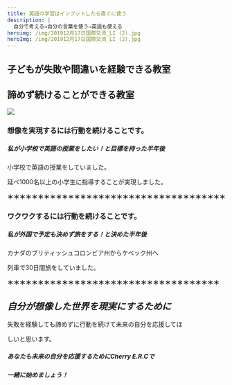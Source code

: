 ```yaml
---
title: 英語の学習はインプットしたら直ぐに使う
description: |
  自分で考える⇒自分の言葉を使う⇒英語も使える
heroimg: /img/201912月17日国際交流_LI (2).jpg
heroImg: /img/201912月17日国際交流_LI (2).jpg
---
```

## 子どもが失敗や間違いを経験できる教室

## 諦めず続けることができる教室

![](/img/dsc_1015.jpg)

### **想像を実現するには行動を続けることです。**

##### 私が小学校で英語の授業をしたい！と目標を持った半年後

小学校で英語の授業をしていました。

延べ1000名以上の小学生に指導することが実現しました。

**＊＊＊＊＊＊＊＊＊＊＊＊＊＊＊＊＊＊＊＊＊＊＊＊＊＊＊＊＊＊＊＊＊＊＊＊**

### ワクワクするには行動を続けることです。

##### 私が外国で予定も決めず旅をする！と決めた半年後

カナダのブリティッシュコロンビア州からケベック州へ

列車で30日間旅をしていました。

**＊＊＊＊＊＊＊＊＊＊＊＊＊＊＊＊＊＊＊＊＊＊＊＊＊＊＊＊＊＊＊＊＊＊＊**

## ***自分が想像した世界を現実にするために***

失敗を経験しても諦めずに行動を続けて未来の自分を応援してほ

しいと思います。

##### **あなたも未来の自分を応援するためにCherry E.R.Cで**

##### **一緒に始めましょう！**